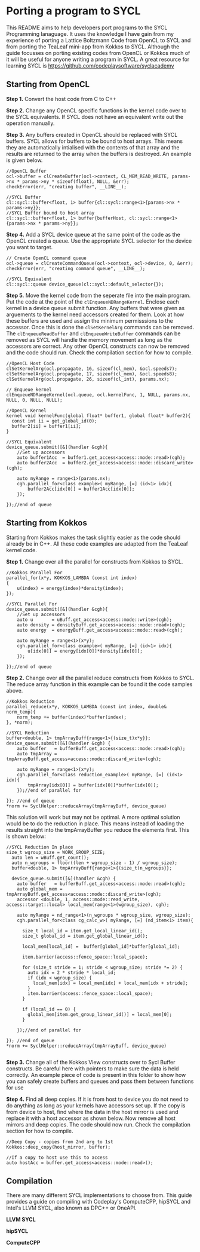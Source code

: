 # Porting a program to SYCL

This README aims to help developers port programs to the SYCL Programming lanaguage. It uses the knowledge I have gain from my experience of porting a Lattice Boltzmann Code from OpenCL to SYCL and from porting the TeaLeaf mini-app from Kokkos to SYCL. Although the guide focusses on porting existing codes from OpenCL or Kokkos much of it will be useful for anyone writing a program in SYCL. A great resource for learning SYCL is https://github.com/codeplaysoftware/syclacademy

## Starting from OpenCL
**Step 1.** Convert the host code from C to C++

**Step 2.** Change any OpenCL specific functions in the kernel code over to the SYCL equivalents. If SYCL does not have an equivalent write out the operation manually.

**Step 3.** Any buffers created in OpenCL should be replaced with SYCL buffers. SYCL allows for buffers to be bound to host arrays. This means they are automatically intialised with the contents of that array and the results are returned to the array when the buffers is destroyed. An example is given below.
```
//OpenCL Buffer
ocl->buffer = clCreateBuffer(ocl->context, CL_MEM_READ_WRITE, params->nx * params->ny * sizeof(float), NULL, &err);
checkError(err, "creating buffer", __LINE__);

//SYCL Buffer
cl::sycl::buffer<float, 1> buffer{cl::sycl::range<1>{params->nx * params->ny}};
//SYCL Buffer bound to host array
cl::sycl::buffer<float, 1> buffer{bufferHost, cl::sycl::range<1>{params->nx * params->ny}};
```

**Step 4.** Add a SYCL device queue at the same point of the code as the OpenCL created a queue. Use the appropriate SYCL selector for the device you want to target.
```
// Create OpenCL command queue
ocl->queue = clCreateCommandQueue(ocl->context, ocl->device, 0, &err);
checkError(err, "creating command queue", __LINE__);

//SYCL Equivalent
cl::sycl::queue device_queue(cl::sycl::default_selector{});
```

**Step 5.** Move the kernel code from the seperate file into the main program. Put the code at the point of the `clEnqueueNDRangeKernel`. Enclose each kernel in a device queue submit function. Any buffers that were given as arguements to the kernel need accessors created for them. Look at how these buffers are used and assign the minimum permisssions to the accessor. Once this is done the `clSetKernelArg` commands can be removed. The `clEnqueueReadBuffer` and `clEnqueueWriteBuffer` commands can be removed as SYCL will handle the memory movement as long as the accessors are correct. Any other OpenCL constructs can now be removed and the code should run. Check the compilation section for how to compile.

```
//OpenCL Host Code
clSetKernelArg(ocl.propagate, 16, sizeof(cl_mem), &ocl.speeds7);
clSetKernelArg(ocl.propagate, 17, sizeof(cl_mem), &ocl.speeds8);
clSetKernelArg(ocl.propagate, 26, sizeof(cl_int), params.nx);

// Enqueue kernel
clEnqueueNDRangeKernel(ocl.queue, ocl.kernelFunc, 1, NULL, params.nx, NULL, 0, NULL, NULL);
                                   
//OpenCL Kernel
kernel void kernelFunc(global float* buffer1, global float* buffer2){
  const int ii = get_global_id(0);
  buffer2[ii] = buffer1[ii];
}

//SYCL Equivalent
device_queue.submit([&](handler &cgh){
    //Set up accessors
    auto buffer1Acc  = buffer1.get_access<access::mode::read>(cgh);
    auto buffer2Acc  = buffer2.get_access<access::mode::discard_write>(cgh);
    
    auto myRange = range<1>(params.nx);
    cgh.parallel_for<class example>( myRange, [=] (id<1> idx){
        buffer2Acc[idx[0]] = buffer1Acc[idx[0]];
    });
    
});//end of queue
```


## Starting from Kokkos
Starting from Kokkos makes the task slightly easier as the code should already be in C++. All these code examples are adapted from the TeaLeaf kernel code.

**Step 1.** Change over all the parallel for constructs from Kokkos to SYCL.
```
//Kokkos Parallel For
parallel_for(x*y, KOKKOS_LAMBDA (const int index)
{
    u(index) = energy(index)*density(index);
});

//SYCL Parallel For    
device_queue.submit([&](handler &cgh){
    //Set up accessors
    auto u       = uBuff.get_access<access::mode::write>(cgh);
    auto density = densityBuff.get_access<access::mode::read>(cgh);
    auto energy  = energyBuff.get_access<access::mode::read>(cgh);
    
    auto myRange = range<1>(x*y);
    cgh.parallel_for<class example>( myRange, [=] (id<1> idx){
        u[idx[0]] = energy[idx[0]]*density[idx[0]];
    });
    
});//end of queue
```

**Step 2.** Change over all the parallel reduce constructs from Kokkos to SYCL. The reduce array function in this example can be found it the code samples above. 

```
//Kokkos Reduction
parallel_reduce(x*y, KOKKOS_LAMBDA (const int index, double& norm_temp){
    norm_temp += buffer(index)*buffer(index);
}, *norm);

//SYCL Reduction
buffer<double, 1> tmpArrayBuff{range<1>{(size_t)x*y}};
device_queue.submit([&](handler &cgh) {
    auto buffer   = bufferBuff.get_access<access::mode::read>(cgh);
    auto tmpArray = tmpArrayBuff.get_access<access::mode::discard_write>(cgh);

    auto myRange = range<1>(x*y);
    cgh.parallel_for<class reduction_example>( myRange, [=] (id<1> idx){
        tmpArray[idx[0]] = buffer[idx[0]]*buffer[idx[0]];
    });//end of parallel for
    
}); //end of queue
*norm += SyclHelper::reduceArray(tmpArrayBuff, device_queue)

```
This solution will work but may not be optimal. A more optimal solution would be to do the reduction in place. This means instead of loading the results straight into the tmpArrayBuffer you reduce the elements first. This is shown below:

```
//SYCL Reduction In place
size_t wgroup_size = WORK_GROUP_SIZE;
  auto len = wBuff.get_count();
  auto n_wgroups = floor((len + wgroup_size - 1) / wgroup_size);
  buffer<double, 1> tmpArrayBuff{range<1>{(size_t)n_wgroups}};

  device_queue.submit([&](handler &cgh) {
    auto buffer   = bufferBuff.get_access<access::mode::read>(cgh);
    auto global_mem = tmpArrayBuff.get_access<access::mode::discard_write>(cgh);
    accessor <double, 1, access::mode::read_write, access::target::local> local_mem(range<1>(wgroup_size), cgh);

    auto myRange = nd_range<1>(n_wgroups * wgroup_size, wgroup_size);
    cgh.parallel_for<class cg_calc_w>( myRange, [=] (nd_item<1> item){

      size_t local_id = item.get_local_linear_id();
      size_t global_id = item.get_global_linear_id();
      
      local_mem[local_id] =  buffer[global_id]*buffer[global_id];

      item.barrier(access::fence_space::local_space);

      for (size_t stride = 1; stride < wgroup_size; stride *= 2) {
        auto idx = 2 * stride * local_id;
        if (idx < wgroup_size) {
          local_mem[idx] = local_mem[idx] + local_mem[idx + stride];
        }
        item.barrier(access::fence_space::local_space);
      }

      if (local_id == 0) {
        global_mem[item.get_group_linear_id()] = local_mem[0];
      }

    });//end of parallel for
      
}); //end of queue
*norm += SyclHelper::reduceArray(tmpArrayBuff, device_queue)
    
```

**Step 3.** Change all of the Kokkos View constructs over to Sycl Buffer constructs. Be careful here with pointers to make sure the data is held correctly. An example piece of code is present in this folder to show how you can safely create buffers and queues and pass them between functions for use

**Step 4.** Find all deep copies. If it is from host to device you do not need to do anything as long as your kernels have accessors set up. If the copy is from device to host, find where the data in the host mirror is used and replace it with a host accessor as shown below. Now remove all host mirrors and deep copies. The code should now run. Check the compilation section for how to compile.
```
//Deep Copy - copies from 2nd arg to 1st
Kokkos::deep_copy(host_mirror, buffer);

//If a copy to host use this to access
auto hostAcc = buffer.get_access<access::mode::read>();
```

## Compilation
There are many different SYCL implementations to choose from. This guide provides a guide on compiling with Codeplay's ComputeCPP, hipSYCL and Intel's LLVM SYCL, also known as DPC++ or OneAPI.

**LLVM SYCL**

**hipSYCL**

**ComputeCPP**
